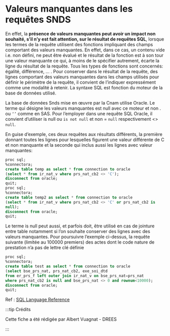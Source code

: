 # Valeurs manquantes dans les requêtes SNDS

En effet, la **présence de valeurs manquantes peut avoir un impact non souhaité, s’il n’y est fait attention,
sur le résultat de requêtes SQL**, lorsque les termes de la requête utilisent des fonctions impliquant
des champs comportant des valeurs manquantes. En effet, dans ce cas, un contenu vide i.e. non défini, ne peut être évalué et le résultat de la fonction est à son tour une valeur manquante ce qui, à
moins de le spécifier autrement, écarte la ligne du résultat de la requête. Tous les types de fonctions
sont concernés: égalité, différence, … .
Pour conserver dans le résultat de la requête, des lignes comportant des valeurs manquantes dans
les champs utilisés pour définir le périmètre de la requête, il convient de l’indiquer expressément
comme une modalité à retenir. La syntaxe SQL est fonction du moteur de la base de données utilisé.


La base de données Snds mise en œuvre par la Cnam utilise Oracle. Le terme qui désigne les valeurs
manquantes est null avec ce moteur et non . ou `‘’` comme en SAS. Pour l’employer dans une
requête SQL Oracle, il convient d’utiliser is null ou `is not null` et non = `null`
respectivement <> `null`.


En guise d’exemple, ces deux requêtes aux résultats différents, la première donnant toutes les lignes
pour lesquelles figurent une valeur différente de C et non manquante et la seconde qui inclus aussi
les lignes avec valeur manquantes:


```sql
proc sql;
%connectora;
create table temp as select * from connection to oracle
(select * from ir_nat_v where prs_nat_cb2 <> 'C');
disconnect from oracle;
quit;
proc sql;
%connectora;
create table temp2 as select * from connection to oracle
(select * from ir_nat_v where prs_nat_cb2 <> 'C' or prs_nat_cb2 is
null);
disconnect from oracle;
quit;
```




Le terme is null peut aussi, et parfois doit, être utilisé en cas de jointure entre table notamment si
l’on souhaite conserver des lignes avec des valeurs manquantes. Pour poursuivre l’exemple ci-dessus,
la requête suivante (limitée au 100000 premiers) des actes dont le code nature de prestation n’a pas
de lettre clé définie


```sql
proc sql;
%connectora;
create table test as select * from connection to oracle
(select bse_prs_nat, prs_nat_cb2, exe_soi_dtd
from er_prs_f left outer join ir_nat_v on bse_prs_nat=prs_nat
where prs_nat_cb2 is null and bse_prs_nat <> 0 and rownum<10000);
disconnect from oracle;
quit;
```


Ref : [SQL Language Reference](https://docs.oracle.com/en/database/oracle/oracle-database/19/sqlrf/Nulls.html)






:::tip Crédits


Cette fiche a été rédigée par Albert Vuagnat - DREES


:::


